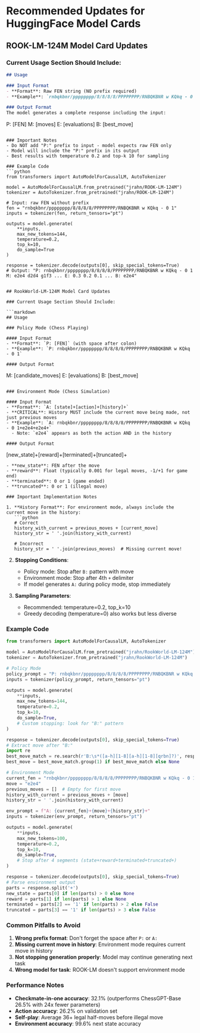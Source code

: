 # Recommended Updates for HuggingFace Model Cards

## ROOK-LM-124M Model Card Updates

### Current Usage Section Should Include:

```markdown
## Usage

### Input Format
- **Format**: Raw FEN string (NO prefix required)
- **Example**: `rnbqkbnr/pppppppp/8/8/8/8/PPPPPPPP/RNBQKBNR w KQkq - 0 1`

### Output Format
The model generates a complete response including the input:
```
P: [FEN] M: [moves] E: [evaluations] B: [best_move]
```

### Important Notes
- Do NOT add "P:" prefix to input - model expects raw FEN only
- Model will include the "P:" prefix in its output
- Best results with temperature 0.2 and top-k 10 for sampling

### Example Code
```python
from transformers import AutoModelForCausalLM, AutoTokenizer

model = AutoModelForCausalLM.from_pretrained("jrahn/ROOK-LM-124M")
tokenizer = AutoTokenizer.from_pretrained("jrahn/ROOK-LM-124M")

# Input: raw FEN without prefix
fen = "rnbqkbnr/pppppppp/8/8/8/8/PPPPPPPP/RNBQKBNR w KQkq - 0 1"
inputs = tokenizer(fen, return_tensors="pt")

outputs = model.generate(
    **inputs,
    max_new_tokens=144,
    temperature=0.2,
    top_k=10,
    do_sample=True
)

response = tokenizer.decode(outputs[0], skip_special_tokens=True)
# Output: "P: rnbqkbnr/pppppppp/8/8/8/8/PPPPPPPP/RNBQKBNR w KQkq - 0 1 M: e2e4 d2d4 g1f3 ... E: 0.3 0.2 0.1 ... B: e2e4"
```
```

## RookWorld-LM-124M Model Card Updates

### Current Usage Section Should Include:

```markdown
## Usage

### Policy Mode (Chess Playing)

#### Input Format
- **Format**: `P: [FEN]` (with space after colon)
- **Example**: `P: rnbqkbnr/pppppppp/8/8/8/8/PPPPPPPP/RNBQKBNR w KQkq - 0 1`

#### Output Format
```
M: [candidate_moves] E: [evaluations] B: [best_move]
```

### Environment Mode (Chess Simulation)

#### Input Format
- **Format**: `A: [state]+[action]+[history]+`
- **CRITICAL**: History MUST include the current move being made, not just previous moves
- **Example**: `A: rnbqkbnr/pppppppp/8/8/8/8/PPPPPPPP/RNBQKBNR w KQkq - 0 1+e2e4+e2e4+`
  - Note: `e2e4` appears as both the action AND in the history

#### Output Format
```
[new_state]+[reward]+[terminated]+[truncated]+
```
- **new_state**: FEN after the move
- **reward**: Float (typically 0.001 for legal moves, -1/+1 for game end)
- **terminated**: 0 or 1 (game ended)
- **truncated**: 0 or 1 (illegal move)

### Important Implementation Notes

1. **History Format**: For environment mode, always include the current move in the history:
   ```python
   # Correct
   history_with_current = previous_moves + [current_move]
   history_str = ' '.join(history_with_current)

   # Incorrect
   history_str = ' '.join(previous_moves)  # Missing current move!
   ```

2. **Stopping Conditions**:
   - Policy mode: Stop after `B:` pattern with move
   - Environment mode: Stop after 4th `+` delimiter
   - If model generates `A:` during policy mode, stop immediately

3. **Sampling Parameters**:
   - Recommended: temperature=0.2, top_k=10
   - Greedy decoding (temperature=0) also works but less diverse

### Example Code

```python
from transformers import AutoModelForCausalLM, AutoTokenizer

model = AutoModelForCausalLM.from_pretrained("jrahn/RookWorld-LM-124M")
tokenizer = AutoTokenizer.from_pretrained("jrahn/RookWorld-LM-124M")

# Policy Mode
policy_prompt = "P: rnbqkbnr/pppppppp/8/8/8/8/PPPPPPPP/RNBQKBNR w KQkq - 0 1"
inputs = tokenizer(policy_prompt, return_tensors="pt")

outputs = model.generate(
    **inputs,
    max_new_tokens=144,
    temperature=0.2,
    top_k=10,
    do_sample=True,
    # Custom stopping: look for "B:" pattern
)

response = tokenizer.decode(outputs[0], skip_special_tokens=True)
# Extract move after "B:"
import re
best_move_match = re.search(r'B:\s*([a-h][1-8][a-h][1-8][qrbn]?)', response)
best_move = best_move_match.group(1) if best_move_match else None

# Environment Mode
current_fen = "rnbqkbnr/pppppppp/8/8/8/8/PPPPPPPP/RNBQKBNR w KQkq - 0 1"
move = "e2e4"
previous_moves = []  # Empty for first move
history_with_current = previous_moves + [move]
history_str = ' '.join(history_with_current)

env_prompt = f"A: {current_fen}+{move}+{history_str}+"
inputs = tokenizer(env_prompt, return_tensors="pt")

outputs = model.generate(
    **inputs,
    max_new_tokens=100,
    temperature=0.2,
    top_k=10,
    do_sample=True,
    # Stop after 4 segments (state+reward+terminated+truncated+)
)

response = tokenizer.decode(outputs[0], skip_special_tokens=True)
# Parse environment output
parts = response.split('+')
new_state = parts[0] if len(parts) > 0 else None
reward = parts[1] if len(parts) > 1 else None
terminated = parts[2] == '1' if len(parts) > 2 else False
truncated = parts[3] == '1' if len(parts) > 3 else False
```

### Common Pitfalls to Avoid

1. **Wrong prefix format**: Don't forget the space after `P:` or `A:`
2. **Missing current move in history**: Environment mode requires current move in history
3. **Not stopping generation properly**: Model may continue generating next task
4. **Wrong model for task**: ROOK-LM doesn't support environment mode

### Performance Notes

- **Checkmate-in-one accuracy**: 32.1% (outperforms ChessGPT-Base 26.5% with 24x fewer parameters)
- **Action accuracy**: 26.2% on validation set
- **Self-play**: Average 36+ legal half-moves before illegal move
- **Environment accuracy**: 99.6% next state accuracy
```